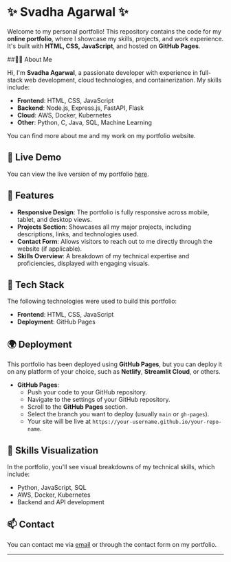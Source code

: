 # ✨ Svadha Agarwal ✨

Welcome to my personal portfolio! This repository contains the code for my **online portfolio**, where I showcase my skills, projects, and work experience. It's built with **HTML, CSS, JavaScript**, and hosted on **GitHub Pages**.

##👩‍💻  About Me

Hi, I'm **Svadha Agarwal**, a passionate developer with experience in full-stack web development, cloud technologies, and containerization. My skills include:

- **Frontend**: HTML, CSS, JavaScript
- **Backend**: Node.js, Express.js, FastAPI, Flask
- **Cloud**: AWS, Docker, Kubernetes
- **Other**: Python, C, Java, SQL, Machine Learning

You can find more about me and my work on my portfolio website.

## 🚀 Live Demo

You can view the live version of my portfolio [here](https://your-portfolio-link.com).

## 📂 Features

- **Responsive Design**: The portfolio is fully responsive across mobile, tablet, and desktop views.
- **Projects Section**: Showcases all my major projects, including descriptions, links, and technologies used.
- **Contact Form**: Allows visitors to reach out to me directly through the website (if applicable).
- **Skills Overview**: A breakdown of my technical expertise and proficiencies, displayed with engaging visuals.

## 🔧 Tech Stack

The following technologies were used to build this portfolio:

- **Frontend**: HTML, CSS, JavaScript
- **Deployment**: GitHub Pages


## 🌍 Deployment

This portfolio has been deployed using **GitHub Pages**, but you can deploy it on any platform of your choice, such as **Netlify**, **Streamlit Cloud**, or others.

- **GitHub Pages**: 
  - Push your code to your GitHub repository.
  - Navigate to the settings of your GitHub repository.
  - Scroll to the **GitHub Pages** section.
  - Select the branch you want to deploy (usually `main` or `gh-pages`).
  - Your site will be live at `https://your-username.github.io/your-repo-name`.

## 🧩 Skills Visualization

In the portfolio, you'll see visual breakdowns of my technical skills, which include:

- Python, JavaScript, SQL
- AWS, Docker, Kubernetes
- Backend and API development

## 📫 Contact

You can contact me via [email](svadhaagarwal.29@gmail.com) or through the contact form on my portfolio.

---
